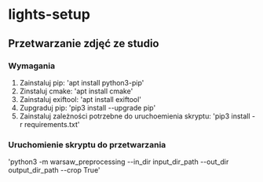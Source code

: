 # lights-setup

## Przetwarzanie zdjęć ze studio

### Wymagania

1. Zainstaluj pip: 
  'apt install python3-pip'
2. Zinstaluj cmake:
  'apt install cmake'
3. Zainstaluj exiftool:
  'apt install exiftool'
5. Zupgraduj pip:
  'pip3 install --upgrade pip'
4. Zainstaluj zależności potrzebne do uruchoemienia skryptu:
  'pip3 install -r requirements.txt'
 
### Uruchomienie skryptu do przetwarzania

'python3 -m warsaw_preprocessing --in_dir input_dir_path --out_dir output_dir_path --crop True'
